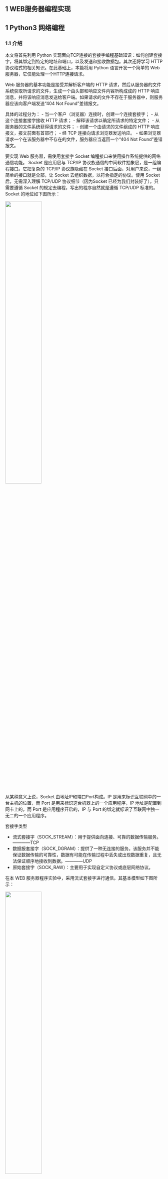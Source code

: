 ## 1 WEB服务器编程实现

## 1 Python3 网络编程
### 1.1 介绍

本文将首先利用 Python 实现面向TCP连接的套接字编程基础知识：如何创建套接字，将其绑定到特定的地址和端口，以及发送和接收数据包。其次还将学习 HTTP 协议格式的相关知识。在此基础上，本篇将用 Python 语言开发一个简单的 Web 服务器，它仅能处理一个HTTP连接请求。

Web 服务器的基本功能是接受并解析客户端的 HTTP 请求，然后从服务器的文件系统获取所请求的文件，生成一个由头部和响应文件内容所构成成的 HTTP 响应消息，并将该响应消息发送给客户端。如果请求的文件不存在于服务器中，则服务器应该向客户端发送“404 Not Found”差错报文。

具体的过程分为：
    - 当一个客户（浏览器）连接时，创建一个连接套接字；
    - 从这个连接套接字接收 HTTP 请求；
    - 解释该请求以确定所请求的特定文件；
    - 从服务器的文件系统获得请求的文件；
    - 创建一个由请求的文件组成的 HTTP 响应报文，报文前面有首部行；
    - 经 TCP 连接向请求浏览器发送响应。
    - 如果浏览器请求一个在该服务器中不存在的文件，服务器应当返回一个“404 Not Found”差错报文。

要实现 Web 服务器，需使用套接字 Socket 编程接口来使用操作系统提供的网络通信功能。
Socket 是应用层与 TCP/IP 协议族通信的中间软件抽象层，是一组编程接口。它把复杂的 TCP/IP 协议族隐藏在 Socket 接口后面，对用户来说，一组简单的接口就是全部，让 Socket 去组织数据，以符合指定的协议。使用 Socket 后，无需深入理解 TCP/UDP 协议细节（因为Socket 已经为我们封装好了），只需要遵循 Socket 的规定去编程，写出的程序自然就是遵循 TCP/UDP 标准的。Socket 的地位如下图所示：

<img src ="https://img-blog.csdnimg.cn/87bbbfc842844ab98cb3abbb77c4bd36.png#pic_center" width = 48%>

从某种意义上说，Socket 由地址IP和端口Port构成。IP 是用来标识互联网中的一台主机的位置，而 Port 是用来标识这台机器上的一个应用程序，IP 地址是配置到网卡上的，而 Port 是应用程序开启的，IP 与 Port 的绑定就标识了互联网中独一无二的一个应用程序。

套接字类型
- 流式套接字（SOCK_STREAM）：用于提供面向连接、可靠的数据传输服务。————TCP
- 数据报套接字（SOCK_DGRAM）：提供了一种无连接的服务。该服务并不能保证数据传输的可靠性，数据有可能在传输过程中丢失或出现数据重复，且无法保证顺序地接收到数据。————UDP
- 原始套接字（SOCK_RAW）：主要用于实现自定义协议或底层网络协议。

在本 WEB 服务器程序实验中，采用流式套接字进行通信。其基本模型如下图所示：

<img src ="https://img-blog.csdnimg.cn/909d13fc5554419f9e4c668df9a36418.png#pic_center" width = 48%>


其工作过程如下：服务器首先启动，通过调用 `socket()` 建立一个套接字，然后调用绑定方法 `bind()` 将该套接字和本地网络地址联系在一起，再调用 `listen()` 使套接字做好侦听连接的准备，并设定的连接队列的长度。客户端在建立套接字后，就可调用连接方法 `connect()` 向服务器端提出连接请求。服务器端在监听到连接请求后，建立和该客户端的连接，并放入连接队列中，并通过调用 `accept()` 来返回该连接，以便后面通信使用。客户端和服务器连接一旦建立，就可以通过调用接收方法 `recv()／recvfrom()` 和发送 方法 `send()／sendto()` 来发送和接收数据。最后，待数据传送结束后，双方调用 `close()` 关闭套接字。


> 套接字这个词对很多不了解网络编程的人来说显得非常晦涩和陌生，其实说得通俗点，套接字就是一套用C语言写成的应用程序开发库，主要用于实现进程间通信和网络编程，在网络应用开发中被广泛使用。在Python中也可以基于套接字来使用传输层提供的传输服务，并基于此开发自己的网络应用。实际开发中使用的套接字可以分为三类：流套接字（TCP套接字）、数据报套接字和原始套接字。

## 2 创建TCP套接字
### 2.1 套接字

套接字（Socket）是一个抽象层，应用程序可以通过它发送或接收数据，可对其进行像对文件一样的打开、读写和关闭等操作。套接字允许应用程序将 I/O 插入到网络中，并与网络中的其他应用程序进行通信。网络套接字是 IP 地址与端口 Port 的组合。

为了满足不同的通信程序对通信质量和性能的要求，网络系统提供了三种不同类型的套接字，以供用户在设计网络应用程序时根据不同的要求来选择。分别是：

- 流式套接字（SOCK-STREAM）。提供一种可靠的、面向连接的双向数据传输服务，实现了数据无差错、无重复的发送。流式套接字内设流量控制，被传输的数据看作是无记录边界的字节流。在 TCP/IP 协议簇中，使用 TCP 协议来实现字节流的传输，当用户想要发送大批量的数据或者对数据传输有较高的要求时，可以使用流式套接字。
- 数据报套接字（SOCK-DGRAM）。提供一种无连接、不可靠的双向数据传输服务。数据包以独立的形式被发送，并且保留了记录边界，不提供可靠性保证。数据在传输过程中可能会丢失或重复，并且不能保证在接收端按发送顺序接收数据。在 TCP/IP 协议簇中，使用 UDP 协议来实现数据报套接字。在出现差错的可能性较小或允许部分传输出错的应用场合，可以使用数据报套接字进行数据传输，这样通信的效率较高。
- 原始套接字（SOCK-RAW）。该套接字允许对较低层协议（如 IP 或 ICMP ）进行直接访问，常用于网络协议分析，检验新的网络协议实现，也可用于测试新配置或安装的网络设备。


所谓TCP套接字就是使用TCP协议提供的传输服务来实现网络通信的编程接口。在Python中可以通过创建 `socket` 对象并指定type属性为SOCK_STREAM来 使用TCP套接字。由于一台主机可能拥有多个IP地址，而且很有可能会配置多个不同的服务，所以作为服务器端的程序，需要在创建套接字对象后将其绑定到指定的IP地址和端口上。这里的端口并不是物理设备而是对IP地址的扩展，用于区分不同的服务，例如我们通常将HTTP服务跟80端口绑定，而MySQL数据库服务默认绑定在3306端口，这样当服务器收到用户请求时就可以根据端口号来确定到底用户请求的是HTTP服务器还是数据库服务器提供的服务。端口的取值范围是0~65535，而1024以下的端口我们通常称之为“著名端口”（留给像FTP、HTTP、SMTP等“著名服务”使用的端口，有的地方也称之为“周知端口”），自定义的服务通常不使用这些端口，除非自定义的是HTTP或FTP这样的著名服务。

Socket又称"套接字"，应用程序通常通过"套接字"向网络发出请求或者应答网络请求，使主机间或者一台计算机上的进程间可以通讯。


### 2.2 如何创建套接字

套接字 Socket 实质上提供了主机间进程通信的连接点。进程通信之前,双方首先必须各自创建一个连接点,否则是没有办法建立联系并相互通信的。Python 中，我们用 `socket()` 函数来创建套接字，语法格式如下：

```python
my_socket = socket(socket_family, socket_type, protocol=0)
'''
socket_family可以是如下参数之一：
  　　AF_INET IPv4（默认）
　　  AF_INET6 IPv6
　　  AF_UNIX 只能够用于单一的Unix系统进程间通信
socket_type可以是如下参数之一:
　　  SOCK_STREAM　　流式socket , for TCP （默认）
　  　SOCK_DGRAM　　 数据报式socket , for UDP
　  　SOCK_RAW 原始套接字
'''

**Socket 对象(内建)方法**

<table> <thead> <tr> <th align="left">函数</th> <th align="left">描述</th> </tr> </thead> <tbody><tr> <td align="left">服务器端套接字</td>  </tr> <tr> <td align="left">s.bind()</td> <td align="left">绑定地址（host,port）到套接字， 在AF_INET下,以元组（host,port）的形式表示地址。</td> </tr> <tr> <td align="left">s.listen()</td> <td align="left">开始TCP监听。backlog指定在拒绝连接之前，操作系统可以挂起的最大连接数量。该值至少为1，大部分应用程序设为5就可以了。</td> </tr> <tr> <td align="left">s.accept()</td> <td align="left">被动接受TCP客户端连接,(阻塞式)等待连接的到来</td> </tr> <tr> <td align="left">客户端套接字</td>  </tr> <tr> <td align="left">s.connect()</td> <td align="left">主动初始化TCP服务器连接，。一般address的格式为元组（hostname,port），如果连接出错，返回socket.error错误。</td> </tr> <tr> <td align="left">s.connect_ex()</td> <td align="left">connect()函数的扩展版本,出错时返回出错码,而不是抛出异常</td> </tr> <tr> <td align="left">公共用途的套接字函数</td>  </tr> <tr> <td align="left">s.recv()</td> <td align="left">接收TCP数据，数据以字符串形式返回，bufsize指定要接收的最大数据量。flag提供有关消息的其他信息，通常可以忽略。</td> </tr> <tr> <td align="left">s.send()</td> <td align="left">发送TCP数据，将string中的数据发送到连接的套接字。返回值是要发送的字节数量，该数量可能小于string的字节大小。</td> </tr> <tr> <td align="left">s.sendall()</td> <td align="left">完整发送TCP数据，完整发送TCP数据。将string中的数据发送到连接的套接字，但在返回之前会尝试发送所有数据。成功返回None，失败则抛出异常。</td> </tr> <tr> <td align="left">s.recvfrom()</td> <td align="left">接收UDP数据，与recv()类似，但返回值是（data,address）。其中data是包含接收数据的字符串，address是发送数据的套接字地址。</td> </tr> <tr> <td align="left">s.sendto()</td> <td align="left">发送UDP数据，将数据发送到套接字，address是形式为（ipaddr，port）的元组，指定远程地址。返回值是发送的字节数。</td> </tr> <tr> <td align="left">s.close()</td> <td align="left">关闭套接字</td> </tr> <tr> <td align="left">s.getpeername()</td> <td align="left">返回连接套接字的远程地址。返回值通常是元组（ipaddr,port）。</td> </tr> <tr> <td align="left">s.getsockname()</td> <td align="left">返回套接字自己的地址。通常是一个元组(ipaddr,port)</td> </tr> <tr> <td align="left">s.setsockopt(level,optname,value)</td> <td align="left">设置给定套接字选项的值。</td> </tr> <tr> <td align="left">s.getsockopt(level,optname[.buflen])</td> <td align="left">返回套接字选项的值。</td> </tr> <tr> <td align="left">s.settimeout(timeout)</td> <td align="left">设置套接字操作的超时期，timeout是一个浮点数，单位是秒。值为None表示没有超时期。一般，超时期应该在刚创建套接字时设置，因为它们可能用于连接的操作（如connect()）</td> </tr> <tr> <td align="left">s.gettimeout()</td> <td align="left">返回当前超时期的值，单位是秒，如果没有设置超时期，则返回None。</td> </tr> <tr> <td align="left">s.fileno()</td> <td align="left">返回套接字的文件描述符。</td> </tr> <tr> <td align="left">s.setblocking(flag)</td> <td align="left">如果flag为0，则将套接字设为非阻塞模式，否则将套接字设为阻塞模式（默认值）。非阻塞模式下，如果调用recv()没有发现任何数据，或send()调用无法立即发送数据，那么将引起socket.error异常。</td> </tr> <tr> <td align="left">s.makefile()</td> <td align="left">创建一个与该套接字相关连的文件</td> </tr> </tbody></table>



### 2.3 如何为套接字绑定主机及端口

一个完整的 Socket 可以用一个通信双方的相关描述：
         {协议,本地地址,本地端口,远程地址,远程端口}

实际应用中，在创建一个 Socket 时先用一个半相关描述（服务器这一半可以确定，而另一半尚不确定）:
         {协议,本地地址,本地端口}
每一个 Socket 有一个本地的唯一端口号，由操作系统分配。

绑定指为套接字绑定地址包含主机及其端口。 在 AF_INET 下，以元组（host,port）的形式表示地址。
- host：用字符串表示主机的 IP 地址。表示本机‘’，也可用‘127.0.0.1’表示回环地址，或者主机的一般 IP 地址。
- port：端口号，数字表示。1024 以下为系统约定，自定义的用 1024 以上。

绑定通过套接字的绑定方法 `bind()` 来完成，输入参数为元组 `(host,port)`。
绑定示例：

```python
my_socket.bind(('127.0.0.1', 1234))         # 绑定本地回环地址
my_socket.bind(('', 1234))                  # 自动获取IP地址
```

### 2.4 如何设置套接字监听

服务器程序在调用创建套接字 `socket()` 和绑定 `bind()` 之后需要处于监听状态，因为不知客户端什么时候开始进行请求连接。为此，需调用套接字的监听方法 `listen()`。

一个服务端可能同时面对多个客户端的连接请求，为此服务器程序需创建一个连接队列来保存的连接请求，并依次为连接请求建立相应连接。为此需设置队列的大小作为监听方法的参数。
监听示例：

```python
my_socket.listen(10)    # 设置连接队列大小为10，并使套接字处于监听状态。
```

### 2.5 服务端获取连接请求
#### 2.5.1 如何获取客户端的连接请求

当服务器中的套接字监听到了连接请求之后，内核和客户建立连接，并将连接放入连接队列中。典型的服务器程序是可以同时服务多个客户端的，当有客户端发起连接时，服务器就调用 `accept()` 返回并接收这个连接，如果有大量客户端发起请求，服务器来不及处理，还没有 accept 的客户端就处于连接等待状态。如果服务器调用 `accept()` 时还没有客户端的连接请求，就阻塞等待直到有客户端连接上来。

示例：

```python
connection_socket，addr = my_socket.accept()
'''
返回值： 
connectionSocket 客户端连接套接字
addr 连接的客户端地址
'''
```

这里的 connectionSocket 称为客户端连接套接字，是 `accept()` 接收到一个客户端连接请求后返回的一个新的套接字，它代表了服务端和客户端的连接。后面可以用于读取数据以及关闭连接。

#### 2.5.2 如何获取客户端发送的报文内容

服务器与客户端的连接建立好之后，就可以接收或发送消息操作。相应有下面几组方法：

```python
recv()/send()
recvmsg()/sendmsg()
recvfrom()/sendto()
```
接收报文方法 `recv()` 用法如下：

```python
data = socket.recv(buffersize)
'''
　　　　　功能 ： 接收对应客户端消息
　　　　　参数 ： 一次最多接收多少字节
　　　　　返回值 ： 接收到的内容
　　　    *  如果没有消息则会阻塞等待
'''
```

### 2.6 服务端读取请求文件内容

#### 2.6.1 如何获取客户端请求的网页文件名

HTTP 请求是客户端通过发送信息向服务器请求对资源的访问。HTTP 请求由三部分组成：请求行、请求头和请求正文。

```python
POST /index.html HTTP/1.1   # 请求方法 url 协议及版本号
Host: localhost             # 主机地址
User-Agent: Mozilla/5.0 (Windows NT 5.1; rv:10.0.2) Gecko/20100101 Firefox/10.0.2
Accept: text/html,application/xhtml+xml,application/xml;q=0.9,*/*;q=0.8
Accept-Language: zh-cn,zh;q=0.5
Accept-Encoding: gzip, deflate
Connection: keep-alive
Referer: <a target=_blank href="http://localhost/" style="color: rgb(51, 102, 153); text-decoration: none;">http://localhost/</a>
Content-Length：25
Content-Type：application/x-www-form-urlencoded
`     `
username=aa&password=1234             # 请求体
```

从上方代码可以看出，请求网页文件名位于请求行（第一行）中用空格分隔的第二个部分。

在获得请求文件名后，读取文件内容使用文件操作来实现。Python 提供了必要的函数和方法进行默认情况下的文件基本操

### 2.7 服务端响应请求头部信息
#### 2.7.1 WEB服务器响应消息头部定义

WEB 服务器在接收到客户端的连接请求后，接下来就会响应该请求。HTTP 响应报文由三部分组成：响应行、响应头、响应体。如下图所示。

<img src ="https://img-blog.csdnimg.cn/56b40737ea794b419a6078d46adc13bb.png#pic_center" width = 48%>

- 响应行：一般由协议版本、状态码及其描述组成，比如 `HTTP/1.1 200 OK` 其中协议版本 `HTTP/1.1` 或者 `HTTP/1.0`，`200` 就是它的状态码，`OK` 则为它的描述。
- 响应头：用于描述服务器的基本信息，以及数据的描述，服务器通过这些数据的描述信息，可以通知客户端如何处理它回送的数据。

常见的响应头字段含义：
    - Allow：服务器支持哪些请求方法(如GET、POST等)。
    - Content-Encoding：文档的编码(Encode)方法。
    - Content-Length：表示内容长度。
    - Content-Type：表示后面的文档属于什么MIME类型。
    - Date：当前的GMT时间
    - Expires：告诉浏览器把回送的资源缓存多长时间，-1或0则是不缓存。
    - Last-Modified：文档的最后改动时间。
    - Location：用于重定向接收者到一个新URI地址。
    - Refresh：告诉浏览器隔多久刷新一次，以秒计。
    - Server：服务器通过这个头告诉浏览器服务器的类型。

在这个 WEB 服务器返回的头部信息示例如下：

```python
HTTP/1.1 200 OK
Connection: close
Content-Type: text/html
Content-Length: 24
```

#### 2.7.2 发送响应消息头部内容

在定义好响应消息的头部信息后，使用套接字的 send 方法发送即可。
在发送前需要使用编码 `encode()` 方法，将字符串转换为字节数组后发送。
例如：
```python
socket.send(header.encode())
```

#### 2.7.3 如何捕获请求文件读取错误的异常

在本服务器程序中，采用 `try...except` 结构来捕获异常。当请求的文件不存在（可能是文件名错误或路径错误）及其他可能导致文件访问错误（如没有相应权限）时，就会产生 IOError 异常。从而进入异常处理部分代码。

**发送自定义的异常信息给客户端**

在异常处理代码中，定义响应客户端请求文件不存在的响应消息头代码 404 及消息内容not Found。

将此响应消息头发给客户端，可以使用 socket 的发送方法 `send()` 完成，发送前需要使用编码方法 `encode()` 对响应消息进行编码。


**完整代码如下：**

```python
from socket import *

serverSocket = socket(AF_INET, SOCK_STREAM) 
# Prepare a sever socket 
serverSocket.bind(("127.0.0.1",6789))
serverSocket.listen(1)

while True:
    print('开始WEB服务...')
    try:
            connectionSocket, addr = serverSocket.accept()
            message = connectionSocket.recv(1024) # 获取客户发送的报文
            
            # 读取文件内容
            filename = message.split()[1]       
            f = open(filename[1:])
            outputdata = f.read()
            
            # 向套接字发送头部信息
            header = ' HTTP/1.1 200 OK\nConnection: close\nContent-Type: text/html\nContent-Length: %d\n\n' % (len(outputdata))
            connectionSocket.send(header.encode())

            # 发送请求文件的内容
            for i in range(0, len(outputdata)):
                connectionSocket.send(outputdata[i].encode())
            
            # 关闭连接
            connectionSocket.close()
    except IOError:             # 异常处理
            # 发送文件未找到的消息
            header = ' HTTP/1.1 404 not Found'
            #########Begin#########
            connectionSocket.send(header.encode())
            #########End#########
            # 关闭连接
            connectionSocket.close()
    # 关闭套接字
    serverSocket.close()
```

### 2.8 示例分析

**1. 服务端**

下面的代码实现了一个提供时间日期的服务器。

```python
# -*- encoding: utf-8 -*-
# @Author: CarpeDiem
# @Date: 230420
# @Version: 1.0
# @Description: 一个提供时间日期的服务器
# @Filename: server.py

from socket import socket, SOCK_STREAM, AF_INET, gethostname
from datetime import datetime

def main():
    # 1. 创建套接字对象并指定使用哪种传输服务
    # family=AF_INET - IPv4地址
    # family=AF_INET6 - IPv6地址
    # type=SOCK_STREAM - TCP套接字
    # type=SOCK_DGRAM - UDP套接字
    # type=SOCK_RAW - 原始套接字
    server = socket(family=AF_INET, type=SOCK_STREAM)
    # 2. 绑定IP地址和端口（端口用于区分不同的服务）
    # 同一个时间在同一个端口只能绑定一个服务否则报错
    # server.bind(('192.168.1.2', 1030))
    host = gethostname()            # 获取本地主机名
    port = 9999                     # 绑定端口号
    server.bind((host, port))
    # 3.开启监听 - 监听客户端连接到服务器
    # 参数512可以理解为连接队列的大小，超过后排队
    server.listen(512)
    print("服务器启动开始监听……")
    while True:
        # 4.通过循环接收客户端的连接并作出相应的处理(提供服务)
        # accept方法是一个阻塞方法如果没有客户端连接到服务器代码不会向下执行
        # accept方法返回一个元组其中的第一个元素是客户端对象
        # 第二个元素是连接到服务器的客户端的地址(由IP和端口两部分构成)
        client, addr = server.accept()
        print(str(addr) + "连接到了服务器.")
        # 5. 发送数据
        client.send(str(datetime.now()).encode('utf-8'))
        # 6. 断开连接
        client.close()

if __name__ == "__main__":
    main()
```


> 查找自己电脑IP和端口的方法：
>   **第一步： Win+R**
>   **第二步： 输入：cmd  然后点击确定（Enter）进入**
>   **第三步： 输入：ipconfig  然后Enter**
>   **第四步： 输入：netstat 然后Enter**  一般用第一个就行

<img src ="https://img-blog.csdnimg.cn/ac240a014d184b73a7a51927c288b7f7.png#pic_center" width = 48%>

运行服务器程序后我们可以通过Windows系统的telnet来访问该服务器，结果如下图所示。

<center class = "half"><img src ="https://img-blog.csdnimg.cn/fb0fb5b6873e49ff821880f77261afcd.png#pic_left" width = "30%"><img src = "https://img-blog.csdnimg.cn/71394f87909c418ea6c19b8f60b964af.png#pic_left"  width = "48%"></center></p>

Windows开启telnet服务，见下图所示：

<img src ="https://img-blog.csdnimg.cn/d2de3e8cfba444fb80940100e54eeb21.gif#pic_center" width = 48%>


当然我们也可以通过Python的程序来实现TCP客户端的功能，相较于实现服务器程序，实现客户端程序就简单多了，代码如下所示。


**2. 客户端**

```python
# -*- encoding: utf-8 -*-
# @Author: CarpeDiem
# @Date: 230420
# @Version: 1.0
# @Description: 一个接受时间日期的客户端
# @Filename: client.py

from socket import socket, SOCK_STREAM, AF_INET, gethostname

def main():
    # 1.创建套接字对象默认使用IPv4和TCP协议
    # client = socket()
    client = socket(family=AF_INET, type=SOCK_STREAM)

    # 2.连接到服务器（需要指定IP地址和端口）
    # client.connect(('10.69.164.78', 1030))
    host = gethostname()            # 获取本地主机名
    port = 9999                     # 绑定端口号
    client.connect((host, port))

    # 3.从服务器接受数据, 接收小于 1024 字节的数据
    print(client.recv(1024).decode('utf-8'))
    client.close()

if __name__ == "__main__":
    main()
```

现在我们打开两个终端，第一个终端执行 `server.py` 文件：
```bash
python3 server.py
```
第二个终端执行 `client.py` 文件：
```bash
python3 client.py
2023-04-19 17:04:30.293444
```

这时我们再打开第一个终端，就会看到有以下信息输出：
```bash
('192.168.1.2', 11046)连接到了服务器.
```

需要注意的是，上面的服务器并没有使用多线程或者异步I/O的处理方式，这也就意味着当服务器与一个客户端处于通信状态时，其他的客户端只能排队等待。很显然，这样的服务器并不能满足我们的需求，我们需要的服务器是能够同时接纳和处理多个用户请求的。下面我们来设计一个使用多线程技术处理多个用户请求的服务器，该服务器会向连接到服务器的客户端发送一张图片。


服务器端代码：

```python
from socket import socket, SOCK_STREAM, AF_INET
from base64 import b64encode
from json import dumps
from threading import Thread


def main():
    
    # 自定义线程类
    class FileTransferHandler(Thread):

        def __init__(self, cclient):
            super().__init__()
            self.cclient = cclient

        def run(self):
            my_dict = {}
            my_dict['filename'] = 'guido.jpg'
            # JSON是纯文本不能携带二进制数据
            # 所以图片的二进制数据要处理成base64编码
            my_dict['filedata'] = data
            # 通过dumps函数将字典处理成JSON字符串
            json_str = dumps(my_dict)
            # 发送JSON字符串
            self.cclient.send(json_str.encode('utf-8'))
            self.cclient.close()

    # 1.创建套接字对象并指定使用哪种传输服务
    server = socket()
    # 2.绑定IP地址和端口(区分不同的服务)
    server.bind(('192.168.1.2', 5566))
    # 3.开启监听 - 监听客户端连接到服务器
    server.listen(512)
    print('服务器启动开始监听...')
    with open('guido.jpg', 'rb') as f:
        # 将二进制数据处理成base64再解码成字符串
        data = b64encode(f.read()).decode('utf-8')
    while True:
        client, addr = server.accept()
        # 启动一个线程来处理客户端的请求
        FileTransferHandler(client).start()


if __name__ == '__main__':
    main()
```

客户端代码：

```python
from socket import socket
from json import loads
from base64 import b64decode


def main():
    client = socket()
    client.connect(('192.168.1.2', 5566))
    # 定义一个保存二进制数据的对象
    in_data = bytes()
    # 由于不知道服务器发送的数据有多大每次接收1024字节
    data = client.recv(1024)
    while data:
        # 将收到的数据拼接起来
        in_data += data
        data = client.recv(1024)
    # 将收到的二进制数据解码成JSON字符串并转换成字典
    # loads函数的作用就是将JSON字符串转成字典对象
    my_dict = loads(in_data.decode('utf-8'))
    filename = my_dict['filename']
    filedata = my_dict['filedata'].encode('utf-8')
    with open('/Users/Hao/' + filename, 'wb') as f:
        # 将base64格式的数据解码成二进制数据并写入文件
        f.write(b64decode(filedata))
    print('图片已保存.')


if __name__ == '__main__':
    main()
```

在这个案例中，我们使用了JSON作为数据传输的格式（通过JSON格式对传输的数据进行了序列化和反序列化的操作），但是JSON并不能携带二进制数据，因此对图片的二进制数据进行了Base64编码的处理。Base64是一种用64个字符表示所有二进制数据的编码方式，通过将二进制数据每6位一组的方式重新组织，刚好可以使用0~9的数字、大小写字母以及“+”和“/”总共64个字符表示从000000到111111的64种状态。[维基百科](https://zh.wikipedia.org/wiki/Base64)上有关于Base64编码的详细讲解，不熟悉Base64的读者可以自行阅读。

## 3 创建UDP套接字


传输层除了有可靠的传输协议TCP之外，还有一种非常轻便的传输协议叫做用户数据报协议，简称UDP。TCP和UDP都是提供端到端传输服务的协议，二者的差别就如同打电话和发短信的区别，后者不对传输的可靠性和可达性做出任何承诺从而避免了TCP中握手和重传的开销，所以在强调性能和而不是数据完整性的场景中（例如传输网络音视频数据），UDP可能是更好的选择。可能大家会注意到一个现象，就是在观看网络视频时，有时会出现卡顿，有时会出现花屏，这无非就是部分数据传丢或传错造成的。

数据包格式套接字（Datagram Sockets）也叫“无连接的套接字”，在代码中使用 SOCK_DGRAM 表示。可以将 SOCK_DGRAM 比喻成高速移动的摩托车快递，它有以下特征：

    - 强调快速传输而非传输顺序；
    - 传输的数据可能丢失也可能损毁；
    - 限制每次传输的数据大小；
    - 数据的发送和接收是同步的。

数据包套接字也使用 IP 协议作路由，但是它不使用 TCP 协议，而是使用 UDP 协议（User Datagram Protocol，用户数据报协议）。

实际应用中，QQ 视频聊天和语音聊天主要使用 SOCK_DGRAM 来传输数据，因为首先要保证通信的效率，尽量减小延迟，而数据的正确性是次要的，即使丢失很小的一部分数据，视频和音频也可以正常解析，最多出现噪点或杂音，不会对通信质量有实质的影响。当然，SOCK_DGRAM 没有想象中的糟糕，不会频繁的丢失数据，数据错误只是小概率事件。

本部分将学习利用 UDP 套接字编程实现网络连通程序Ping。包含如何使用 UDP 套接字发送和接收数据报；如何设置适当的套接字超时；Ping 应用程序通信过程及计算网络统计信息（如丢包率）。

Ping 程序的基本原理：利用客户端发送一个数据包到远程机器，远程机器将收到的数据包返回到客户端（称为回显），客户端根据是否收到发送的消息及计算数据包的往返时间来反映网络是否连通及网络状态。

首先，要实现一个用 Python 编写的简单的 Ping 服务端程序，然后再实现对应的客户端程序。程序功能类似于现代操作系统中可用的标准 Ping 程序功能，不过这里使用简单的 UDP 协议，而不是标准互联网控制消息协议（ICMP）来进行通信的

### 3.1 基于 UDP 协议的 Socket 套接字编程

UDP 协议是非连接的协议，通信双方不用建立连接，而是直接把要发送的数据发送给对方。UDP 协议适用于一次传输数据量很少，对可靠性要求不高的应用场景。但由于UDP 协议没有类似于 TCP 的三次握手、可靠传输机制等，所以通信效率比较高。

UDP 协议的应用也非常广泛，比如知名的应用层协议：SNMP、DNS 都是基于 UDP的。一个常用的 UDP 通信的框架如下图所示：

<img src ="https://img-blog.csdnimg.cn/cdb632246b8a45afac85f34ccad84570.png#pic_center" width = 48%>


由图可以看出，客户端要发起一次请求，仅仅需要两个步骤（socket 和 sendto），而服务器端也仅仅需要三个步骤即可接收到来自客户端的消息（socket、bind、recvfrom）。和 TCP 通信不同的是，UDP 通信不需要监听（listen）及建立连接（accept）步骤，在创建及套接字后，可以直接使用 `sendto()` 及 `recvform()` 进行数据的发送及接收。


### 3.2 UDP Ping服务程序框架

在这个简单的 UDP Ping 服务器程序中，完成套接字创建及绑定后，当接收到消息后进行简单处理（这里是转化为大写），再将消息回传给相应的客户端。

#### 3.2.1 Ping服务端创建UDP套接字

创建UDP套接字，绑定地址包含主机及其端口：

```python
serverSocket = socket(AF_INET, SOCK_DGRAM)
serverSocket.bind(('0.0.0.0', 12000))
```

#### 3.2.2 UDP通信中发送与接收数据

在 UDP 通信中，使用 `sendto()` 函数发送 UDP 数据，将数据发送到套接字，输入参数 address 是形式为 `(host, port)` 的元组，指定远程地址，其中 `host` 表示服务器地址，`port` 表示服务器端口号。返回值是发送的字节数。

接收数据使用 `recvfrom()` 函数实现。输入参数为接收缓冲区大小。该函数接收 UDP 数据，与 `recv()` 类似，但返回值是 `(data, address)`。其中 `data` 是包含接收数据的字符串，`address` 是发送数据的套接字地址。


示例如下：
- 接收数据
```python
msg, addr = udp_server.recvfrom(BUFSIZE)   # 使用套接字对象udp_server的recvfrom()方法接收数据
```

- 发送数据

```python
udp_server.sendto(msg,addr)     # 使用套接字对象udp_server的sendto()方法发送数据
```

完整的服务器程序一般都处于后台服务状态，通过不断循环等待客户端发送 Ping 消息，经过简单处理后，将消息发给相应的客户端。

在本实验中，为了避免大量资源的消耗，设置了一个接收消息计数器，当接收到消息超过设定值后，服务程序就退出（break）循环。


```python
from socket import *
import random

# 创建UDP套接字
serverSocket = socket(AF_INET, SOCK_DGRAM)
# 绑定本机IP地址和端口号
serverSocket.bind(('', 12000))

num=0
while True:
    # 接收客户端消息
    message, address = serverSocket.recvfrom(1024)
    # 将数据包消息转换为大写
    message = message.upper()
        
    num=num+1
    if num>=8:
        break

    if num % 3 == 1:
        continue
    
    # 将消息传回给客户端
    serverSocket.sendto(message, address)
```

### 3.3 客户端创建UDP套接字


创建 UDP 套接字：

```python
udpSocket = socket(AF_INET, SOCK_DGRAM)
```

#### 3.3.1 设置套接字超时时间

在进行客户端向服务器发送 Ping 消息的过程中，有时候可能会因为网络原因造成一直连不上服务器（如服务器程序没有开启），这时如不手动停止，Socket 可能会一直尝试重连，造成资源的浪费。这就需要设置 `timeout` 来限制重连时间，当 Socket 尝试重连到指定的时间时，就会停止一切操作，并提示达到 `timeout` 设定阈值。
设置超时时间一般在创建套接字后，在网络通信之前进行。示例如下：

```python
mysocket.settimeout(10)
```

代码作用为设定套接字的超时时间为 10 秒

客户端程序在创建完套接字后，通过循环向服务器发送消息，然后接收服务器回传的消息，通过计算收到消息及发送消息的时间差，来反映网络的状况。如果超时时间过后还没收到消息，则报出超时异常。

#### 3.3.2 客户端向服务器发送消息并接收消息

**1. 消息编解码**

在网络通信中，网络线路中传输的是字节（二进制格式）流 `bytes`。但在我们发送的消息习惯用字符串 `string` 来表示，这时就需要用编码 `encode()` 和解码 `decode()` 函数来转换。

`encode()` 函数：字符串类型（str）提供的方法，用于将字符串类型转换成 bytes 类型，这个过程也称为“编码”。其语法如下：

```python
str.encode([encoding="utf-8"][,errors="strict"])
```

注意，格式中用 [] 括起来的参数为可选参数，也就是说，在使用此方法时，可以使用 [] 中的参数，也可以不使用。

<img src ="https://img-blog.csdnimg.cn/3b4bac058af44eb6979db4e5dcbe3df8.png#pic_center" width = 48%>

示例：

```python
str.encode()
```
采用默认的 UTF-8 字符集将 str 编码为字节流

```python
str.encode('GBK')
```

采用指定的 GBK 字符集将 str 编码为字节流

`decode()` 函数：用于将 bytes 类型的二进制数据转换为 string 类型，这个过程也称为“解码”。其格式如下：

```python
bytes.decode([encoding="utf-8"][,errors="strict"])
```

示例：
```python
bytes.decode()
```

使用默认的 UTF-8 字符集进行解码为字符串

如果编码时采用的不是默认的 UTF-8 编码，则解码时要选择和编码时一样的格式，否则会抛出异常。

```python
bytes = str.encode("GBK")
bytes.decode()  #默认使用 UTF-8 编码，会抛出以下异常。
bytes.decode("GBK")  #不会抛出异常
```

在 Ping 客户端程序中，发送消息时将发送消息的序号及发送时间发送到 Ping 服务器，然后接收消息，并将收到消息的时间与发送消息的时间差作为消息的延迟时间进行计算，并打印出来。

```python
from socket import *
import time

serverName = '127.0.0.1' # 服务器地址，本例中使用本机地址
serverPort = 12000 # 服务器指定的端口
clientSocket = socket(AF_INET, SOCK_DGRAM) # 创建UDP套接字，使用IPv4协议
clientSocket.settimeout(1) # 设置套接字超时值1秒

for i in range(0, 9):
    sendTime = time.time()
    message = ('Ping %d %s' % (i+1, sendTime)).encode()     # 生成数据报，编码为bytes以便发送
    
    try:
        # 将信息发送到服务器
        clientSocket.sendto(message, (serverName, serverPort))
        # 从服务器接收信息，同时也能得到服务器地址
        modifiedMessage, serverAddress = clientSocket.recvfrom(1024)
    
        rtt = time.time() - sendTime    # 计算往返时间
        print('Sequence %d: Reply from %s    RTT = %.3fs' % (i+1, serverName, rtt))         # 显示信息
    except Exception as e:
        print('Sequence %d: Request timed out.' % (i+1))
        
clientSocket.close()            # 关闭套接字
```

____

## 参考

- 网络编程入门：[https://gitee.com/zengyujin/Python-100-Days/blob/master/Day01-15/14.网络编程入门和网络应用开发.md](https://gitee.com/zengyujin/Python-100-Days/blob/master/Day01-15/14.%E7%BD%91%E7%BB%9C%E7%BC%96%E7%A8%8B%E5%85%A5%E9%97%A8%E5%92%8C%E7%BD%91%E7%BB%9C%E5%BA%94%E7%94%A8%E5%BC%80%E5%8F%91.md)
- Python3 网络编程：[https://www.nowcoder.com/tutorial/10005/99e037cb31a1486a8cf8ea61eb58dc8c](https://www.nowcoder.com/tutorial/10005/99e037cb31a1486a8cf8ea61eb58dc8c)
- WEB服务器编程实现：[https://www.educoder.net/shixuns/synqujxr/challenges](https://www.educoder.net/shixuns/synqujxr/challenges)